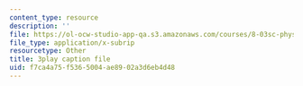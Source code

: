 ```yaml
---
content_type: resource
description: ''
file: https://ol-ocw-studio-app-qa.s3.amazonaws.com/courses/8-03sc-physics-iii-vibrations-and-waves-fall-2016/f7ca4a75f5365004ae8902a3d6eb4d48_BX4QPdP7fT8.vtt
file_type: application/x-subrip
resourcetype: Other
title: 3play caption file
uid: f7ca4a75-f536-5004-ae89-02a3d6eb4d48
---
```

